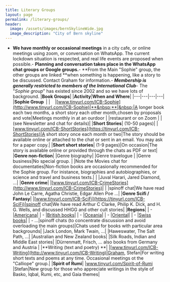 ```yaml
---
title: Literary Groups
layout: page
permalink: /literary-groups/
header:
  image: /assets/images/bernSkylineWide.jpg
  image_description: "City of Bern skyline"
---
```


- **We have monthly or occasional meetings** in a city cafe, or online meetings using zoom, or conversation on WhatsApp. The current lockdown situation is respected, and real life events are proposed when possible.- **Planning and conversation takes place in the WhatsApp chat groups or Google groups.**- **From the Main "Sophie" group, the other groups are linked **when something is happening, like a story to be discussed.  Contact Graham for information.- ***Membership is generally restricted to members of the International Club***- The "*Sophie group*" has existed since 2002 and so we have lots of background.
|**Book Groups**|     |**Activity**|**When and Where**|
|---|---|---|---|
|**Sophie&nbsp;Group&nbsp;&nbsp;**|
|&nbsp;&nbsp;&nbsp;&nbsp;|[www.tinyurl.com/ICB-Sophie](http://www.tinyurl.com/ICB-Sophie)|**&nbsp;**|&nbsp;|A longer book each two months, a short story each other month,chosen by proposals and vote|Meetings monthly in at an ourdoor |
|restaurant or on Zoom |
|(see Newsletter and chat for details)|
|**Short Stories**| (10-50 pages)|
|[www.tinyurl.com/ICB-ShortStories](https://tinyurl.com/ICB-ShortStories)|A short story once each month or two|The story should be available online or attached to the chat or sent in an email. You may ask for a paper copy.|
|**Short short stories**| (1-9 pages)|On occasion|The story is available online or provided through the chats as PDF or text|
|**Genre non-fiction**|
|Genre biography|
|Genre travelogue&nbsp;|
|Genre business|No special group. |
|Note the Movies chat for documentaties|Non-fiction books are occasionally recommended for the Sophie group. For inistance, biographies and autobiographies, or science and travel and business texts.|
|
|Juval Harari, Jared Diamond, ...|
|**Genre crime**|
|[www.tinyurl.com/ICB-CrimeStories](http://www.tinyurl.com/ICB-CrimeStories)|
|  |spinoff chat|We have read John Le Carre, Agatha Christie, Edgar Allen Poe ...|
|**Genre Scifi / Fantasy**|
|[www.tinyurl.com/ICB-SciFi](https://tinyurl.com/ICB-SciFi)|spinoff chat|We have read Arthur C Clarke, Philip K. Dick, and H. G. Wells, and discussed HHGG and other cult stories|
|**Regions**|
| - |[Americana](https://tinyurl.com/Books-Americana)|
| - |[British books](https://tinyurl.com/Books-British)|
| - |[Oceania](https://tinyurl.com/Books-Oceania)|
| - |[Oriental](https://tinyurl.com/Books-Oriental)|
| - |[Swiss books](https://tinyurl.com/Swiss-Books)|
| - ...|spinoff chats (to concentrate discussion and avoid overloading the main groups)|Chats used for books with particular area backgrounds|
|Jack London, Mark Twain, ...|
|Haweswater, The Salt Path, ...|
|Australian and New Zealand books|
|Silk Roads, Indian and Middle East stories|
|Dürrenmatt, Frisch, ... also books from Germany and Austria |
|**Writing (text and poetry) **|
|[www.tinyurl.com/ICB-Writing](http://www.tinyurl.com/ICB-Writing)|Graham, Stefan|For writing short texts and poems at any time. Occasional meetings ot the "Calliope" group.|
|**Spirit of Rumi**|
|[www.tinyurl.com/Spirit-of-Rumi ](http://www.tinyurl.com/Spirit-of-Rumi)|Stefan|New group for those who appreciate writings in the style of Basko, Iqbal, Rumi, etc, and Gaia themes|

